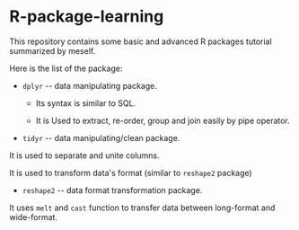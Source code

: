 # R-package-learning
This repository contains some basic and advanced R packages tutorial summarized by meself.

Here is the list of the package:
  * `dplyr` -- data manipulating package. 
  
       + Its syntax is similar to SQL. 
  
       + It is Used to extract, re-order, group and join easily by pipe operator.
             
  * `tidyr` -- data manipulating/clean package.
  
  It is used to separate and unite columns.
  
  It is used to transform data's format (similar to `reshape2` package)
   
  * `reshape2` -- data format transformation package.
  
  It uses `melt` and `cast` function to transfer data between long-format and wide-format.
                
